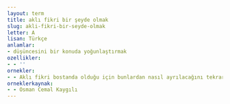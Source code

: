 ```yaml
---
layout: term
title: aklı fikri bir şeyde olmak
slug: akli-fikri-bir-seyde-olmak
letter: A
lisan: Türkçe
anlamlar:
- düşüncesini bir konuda yoğunlaştırmak
ozellikler:
- - ''
ornekler:
- - Aklı fikri bostanda olduğu için bunlardan nasıl ayrılacağını tekrarlıyordu.
orneklerkaynak:
- - Osman Cemal Kaygılı
---
```


